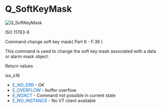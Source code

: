 # Q_SoftKeyMask

![Q_SoftKeyMask](https://user-images.githubusercontent.com/116869307/214153149-6b211119-6c29-4154-bfa3-d1dd61a435bb.png)

ISO 11783-6

Command change soft key mask( Part 6 - F.36 ) 

<p>This command is used to change the soft key mask associated with a data or alarm mask object.</p>

<p>Return values</p>

<p>iso_s16</p>

<ul>
	<li><span style="color:#0066cc">E_NO_ERR</span> - OK</li>
	<li><span style="color:#0066cc">E_OVERFLOW</span> - buffer overflow</li>
	<li><span style="color:#0066cc">E_NOACT</span> - Command not possible in current state</li>
	<li><span style="color:#0066cc">E_NO_INSTANCE</span> - No VT client available</li>
</ul>

